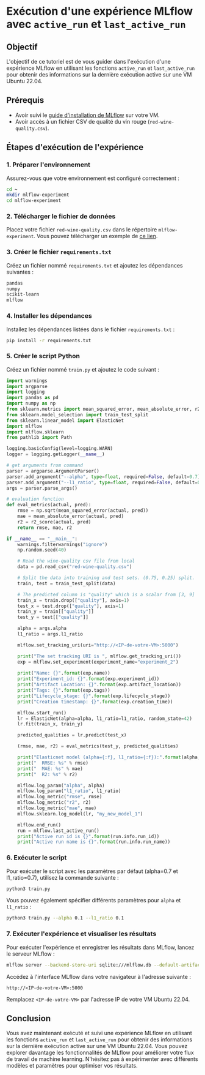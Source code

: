 # Exécution d'une expérience MLflow avec `active_run` et `last_active_run`

## Objectif

L'objectif de ce tutoriel est de vous guider dans l'exécution d'une expérience MLflow en utilisant les fonctions `active_run` et `last_active_run` pour obtenir des informations sur la dernière exécution active sur une VM Ubuntu 22.04.

## Prérequis

- Avoir suivi le [guide d'installation de MLflow](#installation-de-mlflow-sur-une-vm-ubuntu-2204) sur votre VM.
- Avoir accès à un fichier CSV de qualité du vin rouge (`red-wine-quality.csv`).

## Étapes d'exécution de l'expérience

### 1. Préparer l'environnement

Assurez-vous que votre environnement est configuré correctement :

```bash
cd ~
mkdir mlflow-experiment
cd mlflow-experiment
```

### 2. Télécharger le fichier de données

Placez votre fichier `red-wine-quality.csv` dans le répertoire `mlflow-experiment`. Vous pouvez télécharger un exemple de [ce lien](https://archive.ics.uci.edu/ml/machine-learning-databases/wine-quality/winequality-red.csv).

### 3. Créer le fichier `requirements.txt`

Créez un fichier nommé `requirements.txt` et ajoutez les dépendances suivantes :

```txt
pandas
numpy
scikit-learn
mlflow
```

### 4. Installer les dépendances

Installez les dépendances listées dans le fichier `requirements.txt` :

```bash
pip install -r requirements.txt
```

### 5. Créer le script Python

Créez un fichier nommé `train.py` et ajoutez le code suivant :

```python
import warnings
import argparse
import logging
import pandas as pd
import numpy as np
from sklearn.metrics import mean_squared_error, mean_absolute_error, r2_score
from sklearn.model_selection import train_test_split
from sklearn.linear_model import ElasticNet
import mlflow
import mlflow.sklearn
from pathlib import Path

logging.basicConfig(level=logging.WARN)
logger = logging.getLogger(__name__)

# get arguments from command
parser = argparse.ArgumentParser()
parser.add_argument("--alpha", type=float, required=False, default=0.7)
parser.add_argument("--l1_ratio", type=float, required=False, default=0.7)
args = parser.parse_args()

# evaluation function
def eval_metrics(actual, pred):
    rmse = np.sqrt(mean_squared_error(actual, pred))
    mae = mean_absolute_error(actual, pred)
    r2 = r2_score(actual, pred)
    return rmse, mae, r2

if __name__ == "__main__":
    warnings.filterwarnings("ignore")
    np.random.seed(40)

    # Read the wine-quality csv file from local
    data = pd.read_csv("red-wine-quality.csv")

    # Split the data into training and test sets. (0.75, 0.25) split.
    train, test = train_test_split(data)

    # The predicted column is "quality" which is a scalar from [3, 9]
    train_x = train.drop(["quality"], axis=1)
    test_x = test.drop(["quality"], axis=1)
    train_y = train[["quality"]]
    test_y = test[["quality"]]

    alpha = args.alpha
    l1_ratio = args.l1_ratio

    mlflow.set_tracking_uri(uri="http://<IP-de-votre-VM>:5000")

    print("The set tracking URI is ", mlflow.get_tracking_uri())
    exp = mlflow.set_experiment(experiment_name="experiment_2")
    
    print("Name: {}".format(exp.name))
    print("Experiment_id: {}".format(exp.experiment_id))
    print("Artifact Location: {}".format(exp.artifact_location))
    print("Tags: {}".format(exp.tags))
    print("Lifecycle_stage: {}".format(exp.lifecycle_stage))
    print("Creation timestamp: {}".format(exp.creation_time))

    mlflow.start_run()
    lr = ElasticNet(alpha=alpha, l1_ratio=l1_ratio, random_state=42)
    lr.fit(train_x, train_y)

    predicted_qualities = lr.predict(test_x)

    (rmse, mae, r2) = eval_metrics(test_y, predicted_qualities)

    print("Elasticnet model (alpha={:f}, l1_ratio={:f}):".format(alpha, l1_ratio))
    print("  RMSE: %s" % rmse)
    print("  MAE: %s" % mae)
    print("  R2: %s" % r2)

    mlflow.log_param("alpha", alpha)
    mlflow.log_param("l1_ratio", l1_ratio)
    mlflow.log_metric("rmse", rmse)
    mlflow.log_metric("r2", r2)
    mlflow.log_metric("mae", mae)
    mlflow.sklearn.log_model(lr, "my_new_model_1")

    mlflow.end_run()
    run = mlflow.last_active_run()
    print("Active run id is {}".format(run.info.run_id))
    print("Active run name is {}".format(run.info.run_name))
```

### 6. Exécuter le script

Pour exécuter le script avec les paramètres par défaut (alpha=0.7 et l1_ratio=0.7), utilisez la commande suivante :

```bash
python3 train.py
```

Vous pouvez également spécifier différents paramètres pour `alpha` et `l1_ratio` :

```bash
python3 train.py --alpha 0.1 --l1_ratio 0.1
```

### 7. Exécuter l'expérience et visualiser les résultats

Pour exécuter l'expérience et enregistrer les résultats dans MLflow, lancez le serveur MLflow :

```bash
mlflow server --backend-store-uri sqlite:///mlflow.db --default-artifact-root ./mlruns --host 0.0.0.0
```

Accédez à l'interface MLflow dans votre navigateur à l'adresse suivante :

```
http://<IP-de-votre-VM>:5000
```

Remplacez `<IP-de-votre-VM>` par l'adresse IP de votre VM Ubuntu 22.04.

## Conclusion

Vous avez maintenant exécuté et suivi une expérience MLflow en utilisant les fonctions `active_run` et `last_active_run` pour obtenir des informations sur la dernière exécution active sur une VM Ubuntu 22.04. Vous pouvez explorer davantage les fonctionnalités de MLflow pour améliorer votre flux de travail de machine learning. N'hésitez pas à expérimenter avec différents modèles et paramètres pour optimiser vos résultats.

